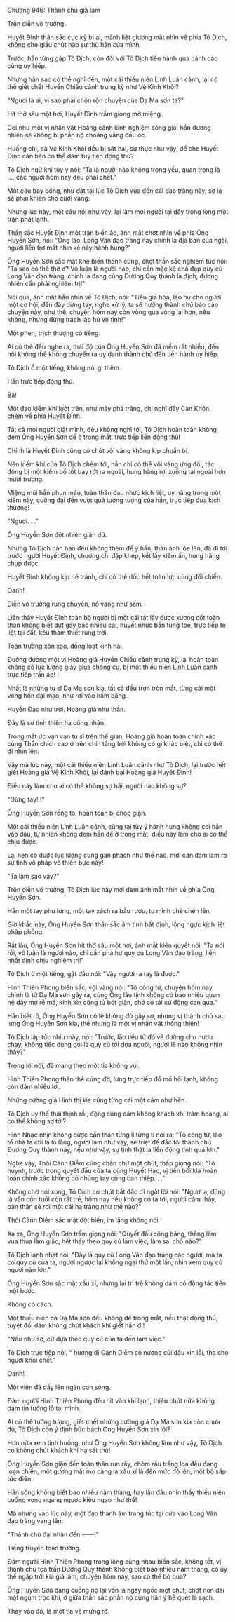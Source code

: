 




Chương 946: Thành chủ giá lâm


Trên diễn võ trường.

Huyết Đình thần sắc cực kỳ bi ai, mãnh liệt giương mắt nhìn về phía Tô Dịch, không che giấu chút nào sự thù hận của mình.

Trước, hắn từng gặp Tô Dịch, còn đối với Tô Dịch tiến hành qua cảnh cáo cùng uy hiếp.

Nhưng hắn sao có thể nghĩ đến, một cái thiếu niên Linh Luân cảnh, lại có thể giết chết Huyền Chiếu cảnh trung kỳ như Vệ Kính Khôi?

"Ngươi là ai, vì sao phải chộn rộn chuyện của Dạ Ma sơn ta?"

Hít thở sâu một hơi, Huyết Đình trầm giọng mở miệng.

Coi như một vị nhân vật Hoàng cảnh kinh nghiệm sóng gió, hắn đương nhiên sẽ không bị phẫn nộ choáng váng đầu óc.

Huống chi, cả Vệ Kính Khôi đều bị sát hại, sự thực như vậy, để cho Huyết Đình căn bản có thể dám tuỳ tiện động thủ?

Tô Dịch ngữ khí tùy ý nói: "Ta là người nào không trọng yếu, quan trọng là ..., các ngươi hôm nay đều phải chết."

Một câu bay bổng, như đặt tại lúc Tô Dịch vừa đến cái đạo tràng này, sợ là sẽ phải khiến cho cười vang.

Nhưng lúc này, một câu nói như vậy, lại làm mọi người tại đây trong lòng một trận phát lạnh.

Thần sắc Huyết Đình một trận biến ảo, ánh mắt chợt nhìn về phía Ông Huyền Sơn, nói: "Ông lão, Long Vân đạo tràng này chính là địa bàn của ngài, người liền trơ mắt nhìn kẻ này hành hung?"

Ông Huyền Sơn sắc mặt khẽ biến thành cứng, chợt thần sắc nghiêm túc nói: "Ta sao có thể thờ ơ? Vô luận là người nào, chỉ cần mặc kệ chà đạp quy củ Long Vân đạo tràng, chính là đang cùng Đương Quy thành là địch, đương nhiên cần phải nghiêm trị!"

Nói qua, ánh mắt hắn nhìn về Tô Dịch, nói: "Tiểu gia hỏa, lão hủ cho ngươi một cơ hội, đến đây dừng tay, nghe xử lý, ta sẽ hướng thành chủ báo cáo chuyện này, như thế, chuyện hôm nay còn vòng qua vòng lại hơn, nếu không, nhưng đừng trách lão hủ vô tình!"

Một phen, trịch thượng có tiếng.

Ai có thể đều nghe ra, thái độ của Ông Huyền Sơn đã mềm rất nhiều, đến nỗi không thể không chuyển ra uy danh thành chủ đến tiến hành uy hiếp.

Tô Dịch ồ một tiếng, không nói gì thêm.

Hắn trực tiếp động thủ.

Bá!

Một đạo kiếm khí lướt trên, như mây phá trăng, chỉ nghĩ đầy Càn Khôn, chém về phía Huyết Đình.

Tất cả mọi người giật mình, đều không nghĩ tới, Tô Dịch hoàn toàn không đem Ông Huyền Sơn để ở trong mắt, trực tiếp liền động thủ!

Chính là Huyết Đình cũng có chút vội vàng không kịp chuẩn bị.

Nên kiếm khí của Tô Dịch chém tới, hắn chỉ có thể vội vàng ứng đối, tác động bị một kiếm bổ tốt bay rớt ra ngoài, hung hăng rơi xuống tại ngoài hơn mười trượng.

Miệng mũi hắn phun máu, toàn thân đau nhức kịch liệt, uy năng trong một kiếm này, cường đại đến vượt quá tưởng tượng của hắn, trực tiếp đưa kích thương!

"Ngươi. . ."

Ông Huyền Sơn đột nhiên giận dữ.

Nhưng Tô Dịch căn bản đều không thèm để ý hắn, thân ảnh lóe lên, đã đi tới trước người Huyết Đình, chưởng chỉ đập khép, kết lấy kiếm ấn, hung hăng chụp được.

Huyết Đình không kịp né tránh, chỉ có thể dốc hết toàn lực cùng đối chiến.

Oanh!

Diễn võ trường rung chuyển, nổ vang như sấm.

Liền thấy Huyết Đình toàn bộ người bị một cái tát lấy được xương cốt toàn thân không biết đứt gãy bao nhiêu cái, huyết nhục bắn tung toé, trực tiếp tê liệt tại đất, kêu thảm thiết rung trời.

Toàn trường xôn xao, đồng loạt kinh hãi.

Đường đường một vị Hoàng giả Huyền Chiếu cảnh trung kỳ, lại hoàn toàn không có lực lượng giãy giụa chống cự, bị một thiếu niên Linh Luân cảnh trực tiếp trấn áp! !

Nhất là những tu sĩ Dạ Ma sơn kia, tất cả đều trợn tròn mắt, từng cái một vong hồn đại mạo, như rơi vào hầm băng.

Huyền Đạo như trời, Hoàng giả như thần.

Đây là sự tình thiên hạ công nhận.

Trong mắt ức vạn vạn tu sĩ trên thế gian, Hoàng giả hoàn toàn chính xác cùng Thần chích cao ở trên chín tầng trời không có gì khác biệt, chỉ có thể đi nhìn lên.

Vậy mà lúc này, một cái thiếu niên Linh Luân cảnh như Tô Dịch, lại trước hết giết Hoàng giả Vệ Kính Khôi, lại đánh bại Hoàng giả Huyết Đình!

Điều này làm cho ai có thể không sợ hãi, người nào không sợ?

"Dừng tay! !"

Ông Huyền Sơn rống to, hoàn toàn bị chọc giận.

Một cái thiếu niên Linh Luân cảnh, cũng tại tùy ý hành hung không coi hắn vào đâu, tự nhiên không đem hắn để ở trong mắt, điều này làm cho ai có thể chịu được.

Lại nên có được lực lượng cùng gan phách như thế nào, mới can đảm làm ra sự tình vô pháp vô thiên bực này!

"Ta làm sao vậy?"

Trên diễn võ trường, Tô Dịch lúc này mới đem ánh mắt nhìn về phía Ông Huyền Sơn.

Hắn một tay phụ lưng, một tay xách ra bầu rượu, tự mình chè chén lên.

Giờ khắc này, Ông Huyền Sơn thần sắc âm tình bất định, lồng ngực kịch liệt phập phồng.

Rất lâu, Ông Huyền Sơn hít thở sâu một hơi, ánh mắt kiên quyết nói: "Ta nói rồi, vô luận là người nào, chỉ cần phá hư quy củ Long Vân đạo tràng, liền nhất định chịu nghiêm trị!"

Tô Dịch ừ một tiếng, gật đầu nói: "Vậy ngươi ra tay là được."

Hình Thiên Phong biến sắc, vội vàng nói: "Tô công tử, chuyện hôm nay chính là từ Dạ Ma sơn gây ra, cùng Ông lão tịnh không có bao nhiêu quan hệ dây mơ rễ má, kính xin công tử bớt giận, chớ có tái cử động can qua."

Hắn biết rõ, Ông Huyền Sơn có lẽ không đủ gây sợ, nhưng vị thành chủ sau lưng Ông Huyền Sơn kia, thế nhưng là một vị nhân vật thông thiên!

Tô Dịch lập tức nhíu mày, nói: "Trước, lão tiểu tử đó vẽ đường cho hươu chạy, không tiếc dùng gọi là quy củ tới dọa người, ngươi lẽ nào không nhìn thấy?"

Trong lời nói, đã mang theo một tia không vui.

Hình Thiên Phong thân thể cứng đờ, lưng trực tiếp đổ mồ hôi lạnh, không còn dám nhiều lời.

Những cường giả Hình thị kia cũng từng cái một câm như hến.

Tô Dịch uy thế thái thịnh rồi, động cũng dám không khách khí trảm hoàng, ai có thể không sợ tới?

Hình Nhạc nhịn không được cẩn thận từng li từng tí nói ra: "Tô công tử, lão tổ nhà ta chỉ là lo lắng, ngươi làm như vậy, sẽ triệt để đắc tội thành chủ Đương Quy thành này, nếu như vậy, sự tình thật là liền động tĩnh quá lớn."

Nghe vậy, Thôi Cảnh Diễm cũng chần chừ một chút, thấp giọng nói: "Tô huynh, trước trong quyết đấu của ta cùng Huyết Hạc, vị tiền bối kia hoàn toàn chính xác không có nhúng tay cùng can thiệp. . ."

Không chờ nói xong, Tô Dịch có chút bất đắc dĩ ngắt lời nói: "Ngươi a, đúng là vẫn còn tuổi còn rất trẻ, hôm nay nếu không có ta tới, ngươi cảm thấy, bản thân sẽ rơi một cái hạ tràng như thế nào?"

Thôi Cảnh Diễm sắc mặt đột biến, im lặng không nói.

Xa xa, Ông Huyền Sơn trầm giọng nói: "Quyết đấu công bằng, thắng làm vua thua làm giặc, hết thảy theo quy củ làm việc, làm sai chỗ nào?"

Tô Dịch lạnh nhạt nói: "Đây là quy củ Long Vân đạo tràng các ngươi, mà ta có quy củ của ta, ngươi ngược lại không ngại thử một lần, nhìn xem quy củ người nào lớn."

Ông Huyền Sơn sắc mặt xấu xí, nhưng lại trì trệ không dám có động tác tiến một bước.

Không có cách.

Một thiếu niên cả Dạ Ma sơn đều không để trong mắt, nếu thật động thủ, tuyệt đối dám không chút khách khí giết hắn đi!

"Nếu như sợ, cứ dựa theo quy củ của ta đến làm việc."

Tô Dịch trực tiếp nói, " hướng đi Cảnh Diễm cô nương cúi đầu xin lỗi, tha cho ngươi khỏi chết."

Oanh!

Một viên đá dấy lên ngàn cơn sóng.

Đám người Hình Thiên Phong đều hít vào khí lạnh, thiếu chút nữa không dám tin tưởng lỗ tai mình.

Ai có thể tưởng tượng, giết chết những cường giả Dạ Ma sơn kia còn chưa đủ, Tô Dịch còn ý định bức bách Ông Huyền Sơn xin lỗi?

Hơn nữa xem tình huống, như Ông Huyền Sơn không làm như vậy, Tô Dịch có không chút khách khí hạ sát thủ!

Ông Huyền Sơn giận đến toàn thân run rẩy, chòm râu trắng loá đều đang loạn chiến, một gương mặt mo càng là xấu xí là đến mức đỏ lên, một bộ sắp tức điên.

Hắn sống không biết bao nhiêu năm tháng, hay lần đầu nhìn thấy thiếu niên cuồng vọng ngang ngược kiêu ngạo như thế!

Mà nhưng vào lúc này, một đạo thanh âm trang túc tại cửa vào Long Vân đạo tràng vang lên:

"Thành chủ đại nhân đến ——!"

Tiếng truyền toàn trường.

Đám người Hình Thiên Phong trong lòng cùng nhau biến sắc, không tốt, vị thành chủ tọa trấn Đương Quy thành không biết bao nhiêu năm tháng, có uy thế ngập trời kia giá lâm, chuyện hôm nay, sao có thể bỏ qua?

Ông Huyền Sơn đang cuồng nộ lại vốn là ngây ngốc một chút, chợt nôn dài một ngụm trọc khí, ở giữa thần sắc phẫn nộ cùng hận ý hễ quét là sạch.

Thay vào đó, là một tia vẻ mừng rỡ.




